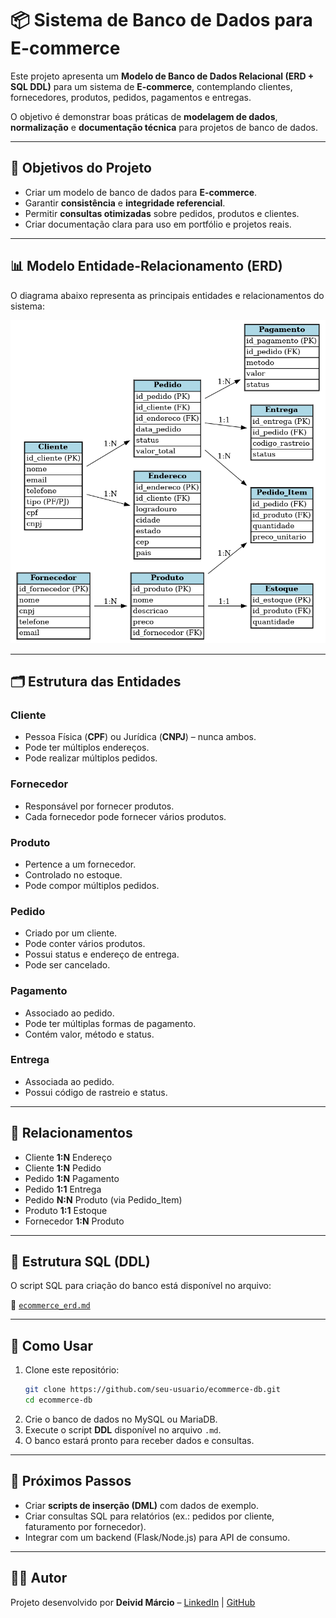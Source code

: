 # 📦 Sistema de Banco de Dados para E-commerce

Este projeto apresenta um **Modelo de Banco de Dados Relacional (ERD + SQL DDL)** para um sistema de **E-commerce**, contemplando clientes, fornecedores, produtos, pedidos, pagamentos e entregas.  

O objetivo é demonstrar boas práticas de **modelagem de dados**, **normalização** e **documentação técnica** para projetos de banco de dados.

---

## 🎯 Objetivos do Projeto
- Criar um modelo de banco de dados para **E-commerce**.
- Garantir **consistência** e **integridade referencial**.
- Permitir **consultas otimizadas** sobre pedidos, produtos e clientes.
- Criar documentação clara para uso em portfólio e projetos reais.

---

## 📊 Modelo Entidade-Relacionamento (ERD)

O diagrama abaixo representa as principais entidades e relacionamentos do sistema:

![ERD E-commerce](ecommerce_erd.png)

---

## 🗂️ Estrutura das Entidades

### **Cliente**
- Pessoa Física (**CPF**) ou Jurídica (**CNPJ**) – nunca ambos.
- Pode ter múltiplos endereços.
- Pode realizar múltiplos pedidos.

### **Fornecedor**
- Responsável por fornecer produtos.
- Cada fornecedor pode fornecer vários produtos.

### **Produto**
- Pertence a um fornecedor.
- Controlado no estoque.
- Pode compor múltiplos pedidos.

### **Pedido**
- Criado por um cliente.
- Pode conter vários produtos.
- Possui status e endereço de entrega.
- Pode ser cancelado.

### **Pagamento**
- Associado ao pedido.
- Pode ter múltiplas formas de pagamento.
- Contém valor, método e status.

### **Entrega**
- Associada ao pedido.
- Possui código de rastreio e status.

---

## 🔗 Relacionamentos
- Cliente **1:N** Endereço  
- Cliente **1:N** Pedido  
- Pedido **1:N** Pagamento  
- Pedido **1:1** Entrega  
- Pedido **N:N** Produto (via Pedido_Item)  
- Produto **1:1** Estoque  
- Fornecedor **1:N** Produto  

---

## 💾 Estrutura SQL (DDL)

O script SQL para criação do banco está disponível no arquivo:

📄 [`ecommerce_erd.md`](ecommerce_erd.md)

---

## 🚀 Como Usar
1. Clone este repositório:
   ```bash
   git clone https://github.com/seu-usuario/ecommerce-db.git
   cd ecommerce-db
   ```
2. Crie o banco de dados no MySQL ou MariaDB.
3. Execute o script **DDL** disponível no arquivo `.md`.
4. O banco estará pronto para receber dados e consultas.

---

## 📌 Próximos Passos
- Criar **scripts de inserção (DML)** com dados de exemplo.
- Criar consultas SQL para relatórios (ex.: pedidos por cliente, faturamento por fornecedor).
- Integrar com um backend (Flask/Node.js) para API de consumo.

---

## 👨‍💻 Autor
Projeto desenvolvido por **Deivid Márcio** – [LinkedIn](https://www.linkedin.com) | [GitHub](https://github.com)
